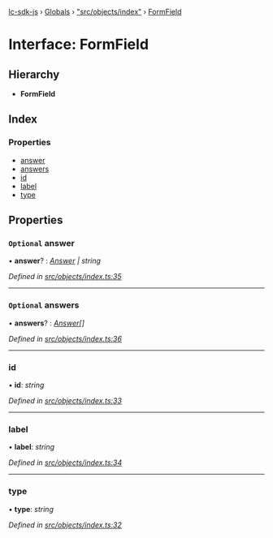 [lc-sdk-js](../README.md) › [Globals](../globals.md) › ["src/objects/index"](../modules/_src_objects_index_.md) › [FormField](_src_objects_index_.formfield.md)

# Interface: FormField

## Hierarchy

* **FormField**

## Index

### Properties

* [answer](_src_objects_index_.formfield.md#optional-answer)
* [answers](_src_objects_index_.formfield.md#optional-answers)
* [id](_src_objects_index_.formfield.md#id)
* [label](_src_objects_index_.formfield.md#label)
* [type](_src_objects_index_.formfield.md#type)

## Properties

### `Optional` answer

• **answer**? : *[Answer](_src_objects_index_.answer.md) | string*

*Defined in [src/objects/index.ts:35](https://github.com/livechat/lc-sdk-js/blob/5281c0a/src/objects/index.ts#L35)*

___

### `Optional` answers

• **answers**? : *[Answer](_src_objects_index_.answer.md)[]*

*Defined in [src/objects/index.ts:36](https://github.com/livechat/lc-sdk-js/blob/5281c0a/src/objects/index.ts#L36)*

___

###  id

• **id**: *string*

*Defined in [src/objects/index.ts:33](https://github.com/livechat/lc-sdk-js/blob/5281c0a/src/objects/index.ts#L33)*

___

###  label

• **label**: *string*

*Defined in [src/objects/index.ts:34](https://github.com/livechat/lc-sdk-js/blob/5281c0a/src/objects/index.ts#L34)*

___

###  type

• **type**: *string*

*Defined in [src/objects/index.ts:32](https://github.com/livechat/lc-sdk-js/blob/5281c0a/src/objects/index.ts#L32)*
